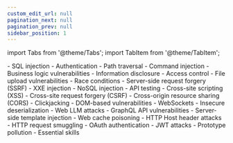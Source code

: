 ```yaml
---
custom_edit_url: null
pagination_next: null
pagination_prev: null
sidebar_position: 1
---
```



import Tabs from '@theme/Tabs';
import TabItem from '@theme/TabItem';

<Tabs>
  <TabItem value="Server-side topics" label="Server-side topics" default>
     - SQL injection
    - Authentication
    - Path traversal
    - Command injection
    - Business logic vulnerabilities
    - Information disclosure
    - Access control
    - File upload vulnerabilities
    - Race conditions
    - Server-side request forgery (SSRF)
    - XXE injection
    - NoSQL injection
    - API testing
  </TabItem>
  <TabItem value="Client-side topics" label="Client-side topics">
    - Cross-site scripting (XSS)
    - Cross-site request forgery (CSRF)
    - Cross-origin resource sharing (CORS)
    - Clickjacking
    - DOM-based vulnerabilities
    - WebSockets
  </TabItem>
  <TabItem value="Advanced topics" label="Advanced topics">
    - Insecure deserialization
    - Web LLM attacks
    - GraphQL API vulnerabilities
    - Server-side template injection
    - Web cache poisoning
    - HTTP Host header attacks
    - HTTP request smuggling
    - OAuth authentication
    - JWT attacks
    - Prototype pollution
    - Essential skills
  </TabItem>
</Tabs>
